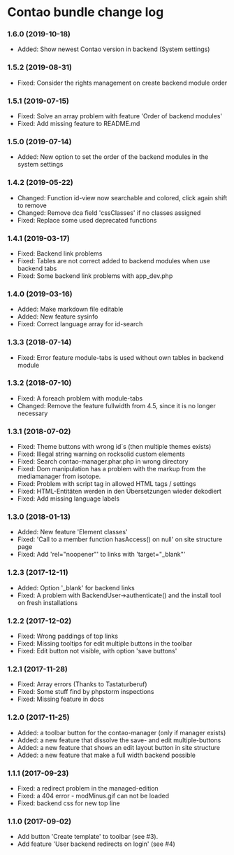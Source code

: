 # Contao bundle change log

### 1.6.0 (2019-10-18)

 + Added: Show newest Contao version in backend (System settings)

### 1.5.2 (2019-08-31)

 + Fixed: Consider the rights management on create backend module order

### 1.5.1 (2019-07-15)

 + Fixed: Solve an array problem with feature 'Order of backend modules'
 + Fixed: Add missing feature to README.md

### 1.5.0 (2019-07-14)

 + Added: New option to set the order of the backend modules in the system settings

### 1.4.2 (2019-05-22)

 + Changed: Function id-view now searchable and colored, click again shift to remove
 + Changed: Remove dca field 'cssClasses' if no classes assigned
 + Fixed: Replace some used deprecated functions

### 1.4.1 (2019-03-17)

 * Fixed: Backend link problems
 * Fixed: Tables are not correct added to backend modules when use backend tabs
 * Fixed: Some backend link problems with app_dev.php

### 1.4.0 (2019-03-16)

 * Added: Make markdown file editable
 * Added: New feature sysinfo
 * Fixed: Correct language array for id-search

### 1.3.3 (2018-07-14)

 * Fixed: Error feature module-tabs is used without own tables in backend module

### 1.3.2 (2018-07-10)

 * Fixed: A foreach problem with module-tabs 
 * Changed: Remove the feature fullwidth from 4.5, since it is no longer necessary

### 1.3.1 (2018-07-02)

 * Fixed: Theme buttons with wrong id´s (then multiple themes exists)
 * Fixed: Illegal string warning on rocksolid custom elements
 * Fixed: Search contao-manager.phar.php in wrong directory
 * Fixed: Dom manipulation has a problem with the markup from the mediamanager from isotope.
 * Fixed: Problem with script tag in allowed HTML tags / settings
 * Fixed: HTML-Entitäten werden in den Übersetzungen wieder dekodiert
 * Fixed: Add missing language labels

### 1.3.0 (2018-01-13)

 * Added: New feature 'Element classes'
 * Fixed: 'Call to a member function hasAccess() on null' on site structure page
 * Fixed: Add 'rel="noopener"' to links with 'target="_blank"'

### 1.2.3 (2017-12-11)

 * Added: Option '_blank' for backend links 
 * Fixed: A problem with BackendUser->authenticate() and the install tool on fresh installations

### 1.2.2 (2017-12-02)

 * Fixed: Wrong paddings of top links
 * Fixed: Missing tooltips for edit multiple buttons in the toolbar
 * Fixed: Edit button not visible, with option 'save buttons'

### 1.2.1 (2017-11-28)

 * Fixed: Array errors (Thanks to Tastaturberuf)
 * Fixed: Some stuff find by phpstorm inspections
 * Fixed: Missing feature in docs
 
### 1.2.0 (2017-11-25)

 * Added: a toolbar button for the contao-manager (only if manager exists)
 * Added: a new feature that dissolve the save- and edit multiple-buttons
 * Added: a new feature that shows an edit layout button in site structure
 * Added: a new feature that make a full width backend possible

### 1.1.1 (2017-09-23)

 * Fixed: a redirect problem in the managed-edition
 * Fixed: a 404 error - modMinus.gif can not be loaded
 * Fixed: backend css for new top line

### 1.1.0 (2017-09-02)

 * Add button 'Create template' to toolbar (see #3).
 * Add feature 'User backend redirects on login' (see #4)